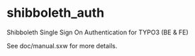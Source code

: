 shibboleth_auth
===============

Shibboleth Single Sign On Authentication for TYPO3 (BE &amp; FE)

See doc/manual.sxw for more details.

